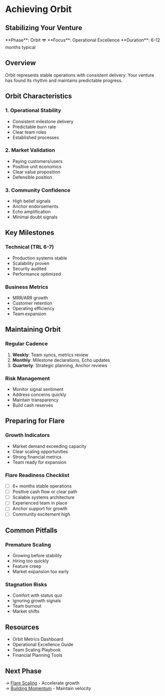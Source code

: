 # Achieving Orbit

## Stabilizing Your Venture

<div class="arena-card" markdown="1">
**Phase**: Orbit 🛨  
**Focus**: Operational Excellence  
**Duration**: 6-12 months typical
</div>

## Overview

Orbit represents stable operations with consistent delivery. Your venture has found its rhythm and maintains predictable progress.

## Orbit Characteristics

### 1. Operational Stability
- Consistent milestone delivery
- Predictable burn rate
- Clear team roles
- Established processes

### 2. Market Validation
- Paying customers/users
- Positive unit economics
- Clear value proposition
- Defensible position

### 3. Community Confidence
- High belief signals
- Anchor endorsements
- Echo amplification
- Minimal doubt signals

## Key Milestones

### Technical (TRL 6-7)
- Production systems stable
- Scalability proven
- Security audited
- Performance optimized

### Business Metrics
- MRR/ARR growth
- Customer retention
- Operating efficiency
- Team expansion

## Maintaining Orbit

### Regular Cadence
1. **Weekly**: Team syncs, metrics review
2. **Monthly**: Milestone declarations, Echo updates
3. **Quarterly**: Strategic planning, Anchor reviews

### Risk Management
- Monitor signal sentiment
- Address concerns quickly
- Maintain transparency
- Build cash reserves

## Preparing for Flare

### Growth Indicators
- Market demand exceeding capacity
- Clear scaling opportunities
- Strong financial metrics
- Team ready for expansion

### Flare Readiness Checklist
- [ ] 6+ months stable operations
- [ ] Positive cash flow or clear path
- [ ] Scalable systems architecture
- [ ] Experienced team in place
- [ ] Anchor support for growth
- [ ] Community excitement high

## Common Pitfalls

### Premature Scaling
- Growing before stability
- Hiring too quickly
- Feature creep
- Market expansion too early

### Stagnation Risks
- Comfort with status quo
- Ignoring growth signals
- Team burnout
- Market shifts

## Resources

- Orbit Metrics Dashboard
- Operational Excellence Guide
- Team Scaling Playbook
- Financial Planning Tools

## Next Phase

→ [Flare Scaling](flare-scaling.md) - Accelerate growth  
→ [Building Momentum](building-momentum.md) - Maintain velocity